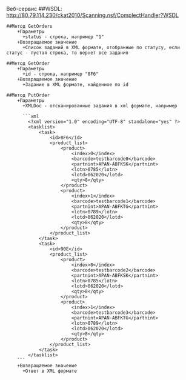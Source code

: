 Веб-сервис
	##WSDL: http://80.79.114.230/ckat2010/Scanning.nsf/ComplectHandler?WSDL
	
	##Метод GetOrders
		+Параметры
		  +status - строка, например "1"
		+Возвращаемое значение
		  +Список заданий в XML формате, отобранные по статусу, если статус - пустая строка, то вернет все задания
	
	##Метод GetOrder
		+Параметры
		  +id - строка, например "8F6"
		+Возвращаемое значение
		  +Задание в XML формате, найденное по id
			
	##Метод PutOrder
		+Параметры
		  +XMLDoc - отсканированные задания в xml формате, например

		  ```xml
			<?xml version="1.0" encoding="UTF-8" standalone="yes" ?>
			<tasklist>
				<task>
					<id>8F6</id>
					<product_list>
						<product>
							<index>0</index>
							<barcode>testbarcode0</barcode>
							<partnint>APAN-ABFKSK</partnint>
							<lotn>0785</lotn>
							<lotd>062020</lotd>
							<qty>8</qty>
						</product>
						<product>
							<index>1</index>
							<barcode>testbarcode1</barcode>
							<partnint>APAN-ABFKTG</partnint>
							<lotn>0789</lotn>
							<lotd>062020</lotd>
							<qty>8</qty>
						</product>
					</product_list>
				</task>
				<task>
					<id>90E</id>
					<product_list>
						<product>
							<index>0</index>
							<barcode>testbarcode2</barcode>
							<partnint>APAN-ABFKSK</partnint>
							<lotn>0785</lotn>
							<lotd>062020</lotd>
							<qty>8</qty>
						</product>
						<product>
							<index>1</index>
							<barcode>testbarcode3</barcode>
							<partnint>APAN-ABFKTG</partnint>
							<lotn>0789</lotn>
							<lotd>062020</lotd>
							<qty>8</qty>
						</product>
					</product_list>
				</task>
			</tasklist>
		```
		+Возвращаемое значение
		  +Ответ в XML формате